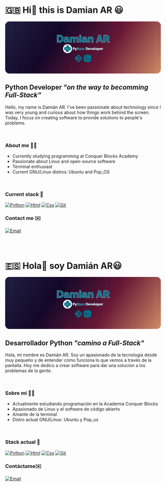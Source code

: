 # 🇬🇧 Hi👋  this is Damian AR 😃

![damixtech_header](./assets/banner_github.png)

## Python Developer *"on the way to becomming Full-Stack"*

Hello, my name is Damián AR. I've been passionate about technology since I was very young and curious about how things work behind the screen. Today, I focus on creating software to provide solutions to people's problems.

<br>

### About me 🙋‍♂️

- Currently studying programming at Conquer Blocks Academy
- Passionate about Linux and open-source software
- Terminal enthusiast
- Current GNU/Linux distros: Ubuntu and Pop_OS

<br>

### Current stack 🔧
  
[![Python](https://img.shields.io/badge/Python-306998?style=for-the-badge&logo=python&logoColor=white&labelColor=101010)]() [![Html](https://img.shields.io/badge/HTML-white?style=for-the-badge&logo=html5&logoColor=white&labelColor=black&color=%23E34F26)]() [![Css](https://img.shields.io/badge/css-white?style=for-the-badge&logo=css3&logoColor=white&labelColor=black&color=blue)]()  [![Git](https://img.shields.io/badge/Git-yellow?style=for-the-badge&logo=git&logoColor=white&labelColor=101010)]()

### Contact me ✉️
[![Email](https://img.shields.io/badge/professional%20e--mail-white?style=for-the-badge&logo=gmail&logoColor=white&label=damitech%40tutamail.com&labelColor=black&color=%23EA4335)](mailto:dami@tutamail.com)

<br>

<br>


# 🇪🇸 Hola👋 soy Damián AR😃

![damixtech_header](./assets/banner_github.png)

## Desarrollador Python *"camino a Full-Stack"*

Hola, mi nombre es Damián AR. Soy un apasionado de la tecnología desde muy pequeño y de entender cómo funciona lo que vemos a través de la pantalla. Hoy me dedico a crear software para dar una solución a los problemas de la gente.

<br>

### Sobre mí 🙋‍♂️
  - Actualmente estudiando programación en la Academia Conquer Blocks
  - Apasionado de Linux y el software de código abierto
  - Amante de la terminal
  - Distro actual GNU/Linux: Ubuntu y Pop_us

<br>

  ### Stack actual 🔧 
  
  [![Python](https://img.shields.io/badge/Python-306998?style=for-the-badge&logo=python&logoColor=white&labelColor=101010)]() [![Html](https://img.shields.io/badge/HTML-white?style=for-the-badge&logo=html5&logoColor=white&labelColor=black&color=%23E34F26)]() [![Css](https://img.shields.io/badge/css-white?style=for-the-badge&logo=css3&logoColor=white&labelColor=black&color=blue)]()  [![Git](https://img.shields.io/badge/Git-yellow?style=for-the-badge&logo=git&logoColor=white&labelColor=101010)]()

### Contáctame✉️
[![Email](https://img.shields.io/badge/Email%20profesional-white?style=for-the-badge&logo=gmail&logoColor=white&label=damitech%40tutamail.com&labelColor=black&color=%23EA4335)](mailto:dami@tutamail.com)


<!--
Here are some ideas to get you started:

- 🔭 I’m currently working on ...
- 🌱 I’m currently learning ...
- 👯 I’m looking to collaborate on ...
- 🤔 I’m looking for help with ...
- 💬 Ask me about ...
- 📫 How to reach me: ...
- 😄 Pronouns: ...
- ⚡ Fun fact: ...
-->
 